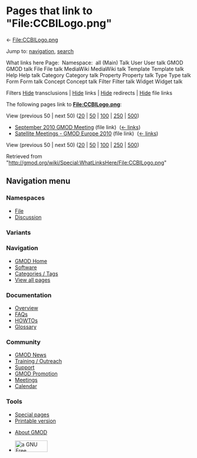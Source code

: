 <div id="mw-page-base" class="noprint">

</div>

<div id="mw-head-base" class="noprint">

</div>

<div id="content" class="mw-body" role="main">

<span id="top"></span>

<div id="mw-js-message" style="display:none;">

</div>



# <span dir="auto">Pages that link to "File:CCBILogo.png"</span>

<div id="bodyContent">

<div id="contentSub">

← [File:CCBILogo.png](/wiki/File:CCBILogo.png "File:CCBILogo.png")

</div>

<div id="jump-to-nav" class="mw-jump">

Jump to: [navigation](#mw-navigation), [search](#p-search)

</div>

<div id="mw-content-text">

What links here Page:  Namespace:  all (Main) Talk User User talk GMOD
GMOD talk File File talk MediaWiki MediaWiki talk Template Template talk
Help Help talk Category Category talk Property Property talk Type Type
talk Form Form talk Concept Concept talk Filter Filter talk Widget
Widget talk

Filters
[Hide](/mediawiki/index.php?title=Special:WhatLinksHere/File:CCBILogo.png&hidetrans=1 "Special:WhatLinksHere/File:CCBILogo.png")
transclusions \|
[Hide](/mediawiki/index.php?title=Special:WhatLinksHere/File:CCBILogo.png&hidelinks=1 "Special:WhatLinksHere/File:CCBILogo.png")
links \|
[Hide](/mediawiki/index.php?title=Special:WhatLinksHere/File:CCBILogo.png&hideredirs=1 "Special:WhatLinksHere/File:CCBILogo.png")
redirects \|
[Hide](/mediawiki/index.php?title=Special:WhatLinksHere/File:CCBILogo.png&hideimages=1 "Special:WhatLinksHere/File:CCBILogo.png")
file links

The following pages link to
**[File:CCBILogo.png](/wiki/File:CCBILogo.png "File:CCBILogo.png")**:

View (previous 50 \| next 50)
([20](/mediawiki/index.php?title=Special:WhatLinksHere/File:CCBILogo.png&limit=20 "Special:WhatLinksHere/File:CCBILogo.png")
\|
[50](/mediawiki/index.php?title=Special:WhatLinksHere/File:CCBILogo.png&limit=50 "Special:WhatLinksHere/File:CCBILogo.png")
\|
[100](/mediawiki/index.php?title=Special:WhatLinksHere/File:CCBILogo.png&limit=100 "Special:WhatLinksHere/File:CCBILogo.png")
\|
[250](/mediawiki/index.php?title=Special:WhatLinksHere/File:CCBILogo.png&limit=250 "Special:WhatLinksHere/File:CCBILogo.png")
\|
[500](/mediawiki/index.php?title=Special:WhatLinksHere/File:CCBILogo.png&limit=500 "Special:WhatLinksHere/File:CCBILogo.png"))

- [September 2010 GMOD
  Meeting](/wiki/September_2010_GMOD_Meeting "September 2010 GMOD Meeting")
  (file link) ‎ <span class="mw-whatlinkshere-tools">([←
  links](/mediawiki/index.php?title=Special:WhatLinksHere&target=September+2010+GMOD+Meeting "Special:WhatLinksHere"))</span>
- [Satellite Meetings - GMOD Europe
  2010](/wiki/Satellite_Meetings_-_GMOD_Europe_2010 "Satellite Meetings - GMOD Europe 2010")
  (file link) ‎ <span class="mw-whatlinkshere-tools">([←
  links](/mediawiki/index.php?title=Special:WhatLinksHere&target=Satellite+Meetings+-+GMOD+Europe+2010 "Special:WhatLinksHere"))</span>

View (previous 50 \| next 50)
([20](/mediawiki/index.php?title=Special:WhatLinksHere/File:CCBILogo.png&limit=20 "Special:WhatLinksHere/File:CCBILogo.png")
\|
[50](/mediawiki/index.php?title=Special:WhatLinksHere/File:CCBILogo.png&limit=50 "Special:WhatLinksHere/File:CCBILogo.png")
\|
[100](/mediawiki/index.php?title=Special:WhatLinksHere/File:CCBILogo.png&limit=100 "Special:WhatLinksHere/File:CCBILogo.png")
\|
[250](/mediawiki/index.php?title=Special:WhatLinksHere/File:CCBILogo.png&limit=250 "Special:WhatLinksHere/File:CCBILogo.png")
\|
[500](/mediawiki/index.php?title=Special:WhatLinksHere/File:CCBILogo.png&limit=500 "Special:WhatLinksHere/File:CCBILogo.png"))

</div>

<div class="printfooter">

Retrieved from
"<http://gmod.org/wiki/Special:WhatLinksHere/File:CCBILogo.png>"

</div>

<div id="catlinks" class="catlinks catlinks-allhidden">

</div>

<div class="visualClear">

</div>

</div>

</div>

<div id="mw-navigation">

## Navigation menu

<div id="mw-head">



<div id="left-navigation">

<div id="p-namespaces" class="vectorTabs" role="navigation"
aria-labelledby="p-namespaces-label">

### Namespaces

- <span id="ca-nstab-image"><a href="/wiki/File:CCBILogo.png" accesskey="c"
  title="View the file page [c]">File</a></span>
- <span id="ca-talk"><a
  href="/mediawiki/index.php?title=File_talk:CCBILogo.png&amp;action=edit&amp;redlink=1"
  accesskey="t"
  title="Discussion about the content page [t]">Discussion</a></span>

</div>

<div id="p-variants" class="vectorMenu emptyPortlet" role="navigation"
aria-labelledby="p-variants-label">

### 

### Variants[](#)

<div class="menu">

</div>

</div>

</div>

<div id="right-navigation">





</div>



</div>

</div>

</div>

<div id="mw-panel">

<div id="p-logo" role="banner">

<a href="/wiki/Main_Page"
style="background-image: url(http://gmod.org/images/GMOD-cogs.png);"
title="Visit the main page"></a>

</div>

<div id="p-Navigation" class="portal" role="navigation"
aria-labelledby="p-Navigation-label">

### Navigation

<div class="body">

- <span id="n-GMOD-Home">[GMOD Home](/wiki/Main_Page)</span>
- <span id="n-Software">[Software](/wiki/GMOD_Components)</span>
- <span id="n-Categories-.2F-Tags">[Categories /
  Tags](/wiki/Categories)</span>
- <span id="n-View-all-pages">[View all
  pages](/wiki/Special:AllPages)</span>

</div>

</div>

<div id="p-Documentation" class="portal" role="navigation"
aria-labelledby="p-Documentation-label">

### Documentation

<div class="body">

- <span id="n-Overview">[Overview](/wiki/Overview)</span>
- <span id="n-FAQs">[FAQs](/wiki/Category:FAQ)</span>
- <span id="n-HOWTOs">[HOWTOs](/wiki/Category:HOWTO)</span>
- <span id="n-Glossary">[Glossary](/wiki/Glossary)</span>

</div>

</div>

<div id="p-Community" class="portal" role="navigation"
aria-labelledby="p-Community-label">

### Community

<div class="body">

- <span id="n-GMOD-News">[GMOD News](/wiki/GMOD_News)</span>
- <span id="n-Training-.2F-Outreach">[Training /
  Outreach](/wiki/Training_and_Outreach)</span>
- <span id="n-Support">[Support](/wiki/Support)</span>
- <span id="n-GMOD-Promotion">[GMOD
  Promotion](/wiki/GMOD_Promotion)</span>
- <span id="n-Meetings">[Meetings](/wiki/Meetings)</span>
- <span id="n-Calendar">[Calendar](/wiki/Calendar)</span>

</div>

</div>

<div id="p-tb" class="portal" role="navigation"
aria-labelledby="p-tb-label">

### Tools

<div class="body">

- <span id="t-specialpages"><a href="/wiki/Special:SpecialPages" accesskey="q"
  title="A list of all special pages [q]">Special pages</a></span>
- <span id="t-print"><a
  href="/mediawiki/index.php?title=Special:WhatLinksHere/File:CCBILogo.png&amp;printable=yes"
  rel="alternate" accesskey="p"
  title="Printable version of this page [p]">Printable version</a></span>

</div>

</div>

</div>

</div>

<div id="footer" role="contentinfo">

- <span id="footer-places-about">[About
  GMOD](/wiki/GMOD:About "GMOD:About")</span>

<!-- -->

- <span id="footer-copyrightico">[<img src="http://www.gnu.org/graphics/gfdl-logo-small.png" width="88"
  height="31" alt="a GNU Free Documentation License" />](http://www.gnu.org/licenses/fdl-1.3.html)</span>




</div>
